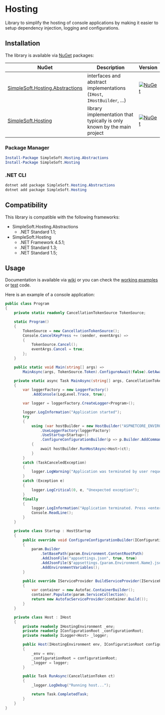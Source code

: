 # Hosting
Library to simplify the hosting of console applications by making it easier to setup dependency injection, logging and configurations.

## Installation
The library is available via [NuGet](https://www.nuget.org/packages?q=SimpleSoft.Hosting) packages:

| NuGet | Description | Version |
| --- | --- | --- |
| [SimpleSoft.Hosting.Abstractions](https://www.nuget.org/packages/simplesoft.hosting.abstractions) | interfaces and abstract implementations (`IHost`, `IHostBuilder`, ...) | [![NuGet](https://img.shields.io/nuget/vpre/simplesoft.hosting.abstractions.svg)](https://www.nuget.org/packages/simplesoft.hosting.abstractions) |
| [SimpleSoft.Hosting](https://www.nuget.org/packages/simplesoft.hosting) | library implementation that typically is only known by the main project | [![NuGet](https://img.shields.io/nuget/vpre/simplesoft.hosting.svg)](https://www.nuget.org/packages/simplesoft.hosting) |

### Package Manager
```powershell
Install-Package SimpleSoft.Hosting.Abstractions
Install-Package SimpleSoft.Hosting
```

### .NET CLI
```powershell
dotnet add package SimpleSoft.Hosting.Abstractions
dotnet add package SimpleSoft.Hosting
```
## Compatibility
This library is compatible with the following frameworks:

* SimpleSoft.Hosting.Abstractions
  * .NET Standard 1.1;
* SimpleSoft.Hosting
  * .NET Framework 4.5.1;
  * .NET Standard 1.3;
  * .NET Standard 1.5;

## Usage
Documentation is available via [wiki](https://github.com/simplesoft-pt/Hosting/wiki) or you can check the [working examples](https://github.com/simplesoft-pt/Hosting/tree/master/SimpleSoft.Hosting/SimpleSoft.Hosting.Example) or [test](https://github.com/simplesoft-pt/Hosting/tree/master/test) code.

Here is an example of a console application:
```csharp
public class Program
{
    private static readonly CancellationTokenSource TokenSource;

    static Program()
    {
        TokenSource = new CancellationTokenSource();
        Console.CancelKeyPress += (sender, eventArgs) =>
        {
            TokenSource.Cancel();
            eventArgs.Cancel = true;
        };
    }

    public static void Main(string[] args) =>
        MainAsync(args, TokenSource.Token).ConfigureAwait(false).GetAwaiter().GetResult();

    private static async Task MainAsync(string[] args, CancellationToken ct)
    {
        var loggerFactory = new LoggerFactory()
            .AddConsole(LogLevel.Trace, true);

        var logger = loggerFactory.CreateLogger<Program>();

        logger.LogInformation("Application started");
        try
        {
            using (var hostBuilder = new HostBuilder("ASPNETCORE_ENVIRONMENT")
                .UseLoggerFactory(loggerFactory)
                .UseStartup<Startup>()
                .ConfigureConfigurationBuilder(p => p.Builder.AddCommandLine(args)))
            {
                await hostBuilder.RunHostAsync<Host>(ct);
            }
        }
        catch (TaskCanceledException)
        {
            logger.LogWarning("Application was terminated by user request");
        }
        catch (Exception e)
        {
            logger.LogCritical(0, e, "Unexpected exception");
        }
        finally
        {
            logger.LogInformation("Application terminated. Press <enter> to exit...");
            Console.ReadLine();
        }
    }

    private class Startup : HostStartup
    {
        public override void ConfigureConfigurationBuilder(IConfigurationBuilderParam param)
        {
            param.Builder
                .SetBasePath(param.Environment.ContentRootPath)
                .AddJsonFile("appsettings.json", true, true)
                .AddJsonFile($"appsettings.{param.Environment.Name}.json", true, true)
                .AddEnvironmentVariables();
        }

        public override IServiceProvider BuildServiceProvider(IServiceProviderBuilderParam param)
        {
            var container = new Autofac.ContainerBuilder();
            container.Populate(param.ServiceCollection);
            return new AutofacServiceProvider(container.Build());
        }
    }

    private class Host : IHost
    {
        private readonly IHostingEnvironment _env;
        private readonly IConfigurationRoot _configurationRoot;
        private readonly ILogger<Host> _logger;

        public Host(IHostingEnvironment env, IConfigurationRoot configurationRoot, ILogger<Host> logger)
        {
            _env = env;
            _configurationRoot = configurationRoot;
            _logger = logger;
        }

        public Task RunAsync(CancellationToken ct)
        {
            _logger.LogDebug("Running host...");

            return Task.CompletedTask;
        }
    }
}
```
